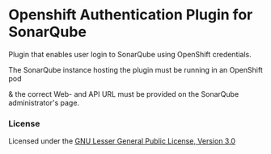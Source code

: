 Openshift Authentication Plugin for SonarQube
==========

Plugin that enables user login to SonarQube using OpenShift credentials. 

The SonarQube instance hosting the plugin must be running in an OpenShift pod

& the correct Web- and API URL must be provided on the SonarQube administrator's page.

### License

Licensed under the [GNU Lesser General Public License, Version 3.0](http://www.gnu.org/licenses/lgpl.txt)
